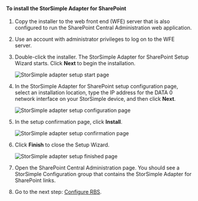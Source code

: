 <!--author=SharS last changed: 9/17/15-->

#### To install the StorSimple Adapter for SharePoint
1. Copy the installer to the web front end (WFE) server that is also configured to run the SharePoint Central Administration web application. 
2. Use an account with administrator privileges to log on to the WFE server.
3. Double-click the installer. The StorSimple Adapter for SharePoint Setup Wizard starts. Click **Next** to begin the installation.
   
    ![StorSimple adapter setup start page](./media/storsimple-install-sharepoint-adapter/HCS_SSASP_Setup1-include.png)
4. In the StorSimple Adapter for SharePoint setup configuration page, select an installation location, type the IP address for the DATA 0 network interface on your StorSimple device, and then click **Next**. 
   
    ![StorSimple adapter setup configuration page](./media/storsimple-install-sharepoint-adapter/HCS_SSASP_Setup2-include.png) 
5. In the setup confirmation page, click **Install**.
   
    ![StorSimple adapter setup confirmation page](./media/storsimple-install-sharepoint-adapter/HCS_SSASP_Confirm_Setup-include.png) 
6. Click **Finish** to close the Setup Wizard.
   
    ![StorSimple adapter setup finished page](./media/storsimple-install-sharepoint-adapter/HCS_SSASP_Setup_finish-include.png) 
7. Open the SharePoint Central Administration page. You should see a StorSimple Configuration group that contains the StorSimple Adapter for SharePoint links.
8. Go to the next step: [Configure RBS](#configure-rbs).

